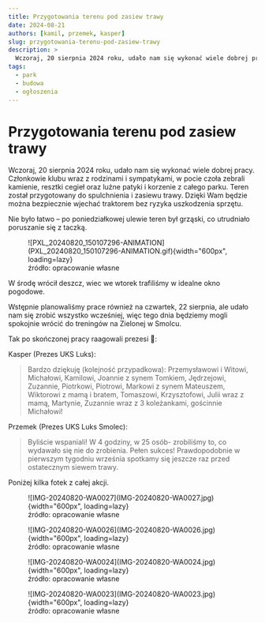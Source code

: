 ```yaml
---
title: Przygotowania terenu pod zasiew trawy
date: 2024-08-21
authors: [kamil, przemek, kasper]
slug: przygotowania-terenu-pod-zasiew-trawy
description: >
  Wczoraj, 20 sierpnia 2024 roku, udało nam się wykonać wiele dobrej pracy...
tags:
  - park
  - budowa
  - ogłoszenia
---
```


# Przygotowania terenu pod zasiew trawy 

Wczoraj, 20 sierpnia 2024 roku, udało nam się wykonać wiele dobrej pracy. Członkowie klubu wraz z rodzinami i sympatykami, w pocie czoła zebrali kamienie, resztki cegieł oraz luźne patyki i korzenie z całego parku. Teren został przygotowany do spulchnienia i zasiewu trawy. Dzięki Wam będzie można bezpiecznie wjechać traktorem bez ryzyka uszkodzenia sprzętu.

Nie było łatwo – po poniedziałkowej ulewie teren był grząski, co utrudniało poruszanie się z taczką.

<figure markdown="span">
  ![PXL_20240820_150107296-ANIMATION](PXL_20240820_150107296-ANIMATION.gif){width="600px", loading=lazy}
  <figcaption>źródło: opracowanie własne</figcaption>
</figure>

<!-- more -->

W środę wrócił deszcz, wiec we wtorek trafiliśmy w idealne okno pogodowe.

Wstępnie planowaliśmy prace również na czwartek, 22 sierpnia, ale udało nam się zrobić wszystko wcześniej, więc tego dnia będziemy mogli spokojnie wrócić do treningów na Zielonej w Smolcu.



Tak po skończonej pracy raagowali prezesi 👏:

Kasper (Prezes UKS Luks):
>Bardzo dziękuję (kolejność przypadkowa): Przemysławowi i Witowi, Michałowi, Kamilowi, Joannie z synem Tomkiem, Jędrzejowi, Zuzannie, Piotrkowi, Piotrowi, Markowi z synem Mateuszem, Wiktorowi z mamą i bratem, Tomaszowi, Krzysztofowi, Julii wraz z mamą, Martynie, Zuzannie wraz z 3 koleżankami, gościnnie Michałowi!

Przemek (Prezes UKS Luks Smolec):
>Byliście wspaniali! W 4 godziny, w 25 osób- zrobiliśmy to, co wydawało się nie do zrobienia. Pełen sukces! Prawdopodobnie w pierwszym tygodniu września spotkamy się jeszcze raz przed ostatecznym siewem trawy. 


Poniżej kilka fotek z całej akcji.

<figure markdown="span">
  ![IMG-20240820-WA0027](IMG-20240820-WA0027.jpg){width="600px", loading=lazy}
  <figcaption>źródło: opracowanie własne</figcaption>
</figure>
<figure markdown="span">
  ![IMG-20240820-WA0026](IMG-20240820-WA0026.jpg){width="600px", loading=lazy}
  <figcaption>źródło: opracowanie własne</figcaption>
</figure>
<figure markdown="span">
  ![IMG-20240820-WA0024](IMG-20240820-WA0024.jpg){width="600px", loading=lazy}
  <figcaption>źródło: opracowanie własne</figcaption>
</figure>
<figure markdown="span">
  ![IMG-20240820-WA0023](IMG-20240820-WA0023.jpg){width="600px", loading=lazy}
  <figcaption>źródło: opracowanie własne</figcaption>
</figure>
